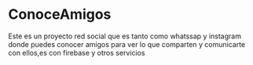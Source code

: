 # ConoceAmigos
Este es un proyecto red social que es tanto como whatssap y instagram donde puedes conocer amigos para ver lo que comparten y comunicarte con ellos,es con firebase y otros servicios
